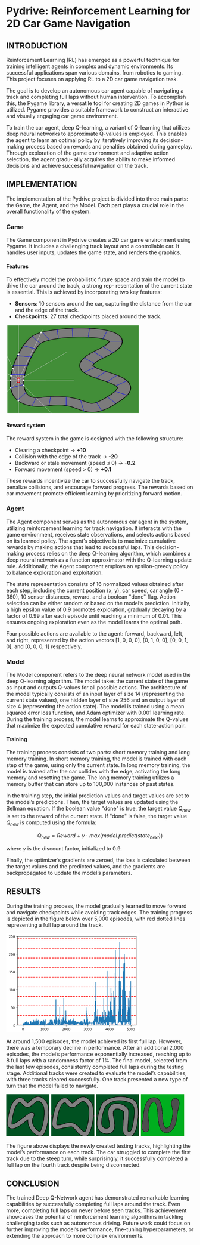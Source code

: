 # Pydrive: Reinforcement Learning for 2D Car Game Navigation

## INTRODUCTION
Reinforcement Learning (RL) has emerged as a powerful technique for training intelligent agents in complex and dynamic environments. Its successful applications span various domains, from robotics to gaming. This project focuses on applying RL to a 2D car game navigation task.

The goal is to develop an autonomous car agent capable of navigating a track and completing full laps without human intervention. To accomplish this, the Pygame library, a versatile tool for creating
2D games in Python is utilized. Pygame provides a suitable framework to construct an interactive and visually engaging car game environment.

To train the car agent, deep Q-learning, a variant of Q-learning that utilizes deep neural networks to approximate Q-values is employed. This enables the agent to learn an optimal policy by iteratively improving its decision-making process based on rewards and penalties obtained during gameplay. Through exploration of the game environment and adaptive action selection, the agent gradu-
ally acquires the ability to make informed decisions and achieve successful navigation on the track.

## IMPLEMENTATION
The implementation of the Pydrive project is divided into three main parts: the Game, the Agent, and the Model. Each part plays a crucial role in the overall functionality of the system.

### Game
The Game component in Pydrive creates a 2D car game environment using Pygame. It includes a challenging track layout and a controllable car. It handles user inputs, updates the game state, and renders the graphics.

#### Features
To effectively model the probabilistic future space and train the model to drive the car around the track, a strong rep- resentation of the current state is essential. This is achieved by incorporating two key features:

* **Sensors**: 10 sensors around the car, capturing the distance from the car and the edge of the track.
* **Checkpoints**: 27 total checkpoints placed around the track.

![Alt text](figures/image.png)

#### Reward system
The reward system in the game is designed with the following structure:

* Clearing a checkpoint $\rightarrow$ **+10**
* Collision with the edge of the track $\rightarrow$ **-20**
* Backward or stale movement (speed $\leq$ 0) $\rightarrow$ **-0.2**
* Forward movement (speed > 0) $\rightarrow$ **+0.1**

These rewards incentivize the car to successfully navigate the track, penalize collisions, and encourage forward progress. The rewards based on car movement promote efficient learning by prioritizing forward motion.

### Agent
The Agent component serves as the autonomous car agent in the system, utilizing reinforcement learning for track navigation. It interacts with the game environment, receives state observations, and selects actions based on its learned policy. The agent’s objective is to maximize cumulative rewards by making actions that lead to successful laps. This decision-making process relies on the deep Q-learning algorithm, which combines a deep neural network as a function approximator with the Q-learning update rule. Additionally, the Agent component employs an epsilon-greedy policy to balance exploration and exploitation.

The state representation consists of 16 normalized values obtained after each step, including the current position (x, y), car speed, car angle (0 - 360), 10 sensor distances, reward, and a boolean "done" flag. Action selection can be either random or based on the model’s prediction. Initially, a high epsilon value of 0.9 promotes exploration, gradually decaying by a factor of 0.99 after each episode until reaching a minimum of 0.01. This ensures ongoing exploration even as the model learns the optimal path.

Four possible actions are available to the agent: forward, backward, left, and right, represented by the action vectors [1, 0, 0, 0], [0, 1, 0, 0], [0, 0, 1, 0], and [0, 0, 0, 1] respectively.

### Model
The Model component refers to the deep neural network model used in the deep Q-learning algorithm. The model takes the current state of the game as input and outputs Q-values for all possible actions. The architecture of the model typically consists of an input layer of size 14 (representing the current state values), one hidden layer of size 256 and an output layer of size 4 (representing the action state). The model is trained using a mean squared error loss function, and Adam optimizer with 0.001 learning rate. During the training process, the model learns to approximate the Q-values that maximize the expected cumulative reward for each state-action pair.

#### Training
The training process consists of two parts: short memory training and long memory training. In short memory training, the model is trained with each step of the game, using only the current state. In long memory training, the model is trained after the car collides with the edge, activating the long memory and resetting the game. The long memory training utilizes a memory buffer that can store up to 100,000 instances of past states.

In the training step, the initial prediction values and target values are set to the model’s predictions. Then, the target values are updated using the Bellman equation. If the boolean value "done" is true, the target value $Q_{new}$ is set to the reward of the current state. If "done" is false, the target value $Q_{new}$ is computed using the formula:

$$ Q_{new} = Reward\ +\ \gamma\ \cdot\ max(model.predict(state_{next})) $$

where $\gamma$ is the discount factor, initialized to 0.9.

Finally, the optimizer’s gradients are zeroed, the loss is calculated between the target values and the predicted values, and the gradients are backpropagated to update the model’s parameters. 

## RESULTS
During the training process, the model gradually learned to move forward and navigate checkpoints while avoiding track edges. The training progress is depicted in the figure below over 5,000 episodes, with red dotted lines representing a full lap around the track.

![Alt text](figures/image-1.png)

At around 1,500 episodes, the model achieved its first full lap. However, there was a temporary decline in performance. After an additional 2,000 episodes, the model’s performance exponentially increased, reaching up to 8 full laps with a randomness factor of 1%. The final model, selected from the last few episodes, consistently completed full laps during the testing stage. Additional tracks were created to evaluate the model’s capabilities, with three tracks cleared successfully. One track presented a new type of turn that the model failed to navigate.

![Alt text](figures/image-2.png)

The figure above displays the newly created testing tracks, highlighting the model’s performance on each track. The car struggled to complete the first track due to the steep turn, while surprisingly, it successfully completed a full lap on the fourth track despite being disconnected.

## CONCLUSION
The trained Deep Q-Network agent has demonstrated remarkable learning capabilities by successfully completing full laps around the track. Even more, completing full laps on never before seen tracks.
This achievement showcases the potential of reinforcement learning algorithms in tackling challenging tasks such as autonomous driving. Future work could focus on further improving the model’s performance, fine-tuning hyperparameters, or extending the approach to more complex environments.